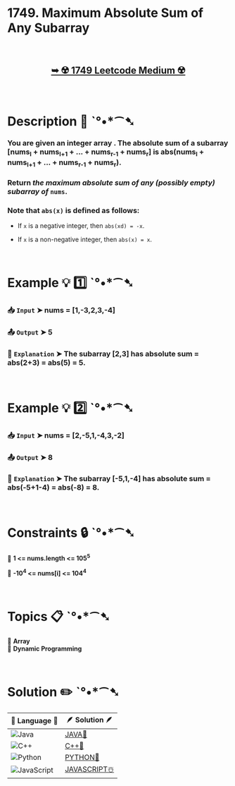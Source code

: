 # 1749. Maximum Absolute Sum of Any Subarray

</br>

<h2 align="center"> 

<a href="https://leetcode.com/problems/maximum-absolute-sum-of-any-subarray/description/?envType=daily-question&envId=2025-02-26"><strong>➥ ☢️ 1749 Leetcode Medium ☢️ </strong></a>
</h2>

</br>

# Description 📜 ˋ°•*⁀➷

### You are given an integer array  . The absolute sum of a subarray [nums<sub>l</sub> + nums<sub>l+1</sub> + ... + nums<sub>r-1</sub> + nums<sub>r</sub>] is abs(nums<sub>l</sub> + nums<sub>l+1</sub> + ... + nums<sub>r-1</sub> + nums<sub>r</sub>).

### Return *the maximum absolute sum of any (possibly empty) subarray of* `nums`.

### Note that `abs(x)` is defined as follows:

- If `x` is a negative integer, then `abs(xd) = -x`.

- If `x` is a non-negative integer, then `abs(x) = x`.

</br>

# Example 💡 1️⃣ ˋ°•*⁀➷

  ### 📥 `Input`  ➤ nums = [1,-3,2,3,-4]

  ### 📤 `Output`  ➤ 5

  ### 🔦 `Explanation`  ➤  The subarray [2,3] has absolute sum = abs(2+3) = abs(5) = 5.

</br>

# Example 💡 2️⃣ ˋ°•*⁀➷

  ### 📥 `Input` ➤  nums = [2,-5,1,-4,3,-2]

  ### 📤 `Output`  ➤ 8

  ### 🔦 `Explanation` ➤ The subarray [-5,1,-4] has absolute sum = abs(-5+1-4) = abs(-8) = 8.

</br>

# Constraints 🔒 ˋ°•*⁀➷

🔹 **1 <= nums.length <= 105<sup>5</sup>** </br>

🔹 **-10<sup>4</sup> <= nums[i] <= 104<sup>4</sup>** </br>

</br>

# Topics 📋 ˋ°•*⁀➷

🔸 **Array**  </br>
🔸 **Dynamic Programming**  </br>

</br>

# Solution ✏️ ˋ°•*⁀➷

| 📒 Language 📒  | 🪶 Solution 🪶 |
| ------------- | ------------- |
|  ![Java](https://img.shields.io/badge/java-%23ED8B00.svg?style=for-the-badge&logo=openjdk&logoColor=white)  | [JAVA🍁]() |
|  ![C++](https://img.shields.io/badge/c++-%2300599C.svg?style=for-the-badge&logo=c%2B%2B&logoColor=white)  | [C++🎲]()  |
|  ![Python](https://img.shields.io/badge/python-3670A0?style=for-the-badge&logo=python&logoColor=ffdd54)    | [PYTHON🍰]() |
| ![JavaScript](https://img.shields.io/badge/javascript-%23323330.svg?style=for-the-badge&logo=javascript&logoColor=%23F7DF1E)   | [JAVASCRIPT☃️]() |
